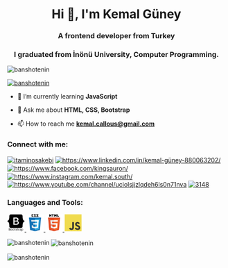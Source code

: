 <h1 align="center">Hi 👋, I'm Kemal Güney</h1>
<h3 align="center">A frontend developer from Turkey</h3>
<h3 align="center">I graduated from İnönü University, Computer Programming.</h3>

<p align="left"> <img src="https://komarev.com/ghpvc/?username=banshotenin&label=Profile%20views&color=0e75b6&style=flat" alt="banshotenin" /> </p>

<p align="left"> <a href="https://github.com/ryo-ma/github-profile-trophy"><img src="https://github-profile-trophy.vercel.app/?username=banshotenin" alt="banshotenin" /></a> </p>



- 🌱 I’m currently learning **JavaScript**

- 💬 Ask me about **HTML, CSS, Bootstrap**

- 📫 How to reach me **kemal.callous@gmail.com**

<h3 align="left">Connect with me:</h3>
<p align="left">
<a href="https://twitter.com/itaminosakebi" target="blank"><img align="center" src="https://raw.githubusercontent.com/rahuldkjain/github-profile-readme-generator/master/src/images/icons/Social/twitter.svg" alt="itaminosakebi" height="30" width="40" /></a>
<a href="https://linkedin.com/in/kemalguney/" target="blank"><img align="center" src="https://raw.githubusercontent.com/rahuldkjain/github-profile-readme-generator/master/src/images/icons/Social/linked-in-alt.svg" alt="https://www.linkedin.com/in/kemal-güney-880063202/" height="30" width="40" /></a>
<a href="https://fb.com/https://www.facebook.com/kingsauron/" target="blank"><img align="center" src="https://raw.githubusercontent.com/rahuldkjain/github-profile-readme-generator/master/src/images/icons/Social/facebook.svg" alt="https://www.facebook.com/kingsauron/" height="30" width="40" /></a>
<a href="https://instagram.com/https://www.instagram.com/kemal.south/" target="blank"><img align="center" src="https://raw.githubusercontent.com/rahuldkjain/github-profile-readme-generator/master/src/images/icons/Social/instagram.svg" alt="https://www.instagram.com/kemal.south/" height="30" width="40" /></a>
<a href="https://www.youtube.com/c/https://www.youtube.com/channel/uciolsjjzlqdeh6ls0n71nva" target="blank"><img align="center" src="https://raw.githubusercontent.com/rahuldkjain/github-profile-readme-generator/master/src/images/icons/Social/youtube.svg" alt="https://www.youtube.com/channel/uciolsjjzlqdeh6ls0n71nva" height="30" width="40" /></a>
<a href="https://discord.gg/3148" target="blank"><img align="center" src="https://raw.githubusercontent.com/rahuldkjain/github-profile-readme-generator/master/src/images/icons/Social/discord.svg" alt="3148" height="30" width="40" /></a>
</p>

<h3 align="left">Languages and Tools:</h3>
<p align="left"> <a href="https://getbootstrap.com" target="_blank" rel="noreferrer"> <img src="https://raw.githubusercontent.com/devicons/devicon/master/icons/bootstrap/bootstrap-plain-wordmark.svg" alt="bootstrap" width="40" height="40"/> </a> <a href="https://www.w3schools.com/css/" target="_blank" rel="noreferrer"> <img src="https://raw.githubusercontent.com/devicons/devicon/master/icons/css3/css3-original-wordmark.svg" alt="css3" width="40" height="40"/> </a> <a href="https://www.w3.org/html/" target="_blank" rel="noreferrer"> <img src="https://raw.githubusercontent.com/devicons/devicon/master/icons/html5/html5-original-wordmark.svg" alt="html5" width="40" height="40"/> </a> <a href="https://developer.mozilla.org/en-US/docs/Web/JavaScript" target="_blank" rel="noreferrer"> <img src="https://raw.githubusercontent.com/devicons/devicon/master/icons/javascript/javascript-original.svg" alt="javascript" width="40" height="40"/> </a> </p>

<p><img align="left" src="https://github-readme-stats.vercel.app/api/top-langs?username=banshotenin&show_icons=true&locale=en&layout=compact" alt="banshotenin" /></p>

<p>&nbsp;<img align="center" src="https://github-readme-stats.vercel.app/api?username=banshotenin&show_icons=true&locale=en" alt="banshotenin" /></p>

<p><img align="center" src="https://github-readme-streak-stats.herokuapp.com/?user=banshotenin&" alt="banshotenin" /></p>
